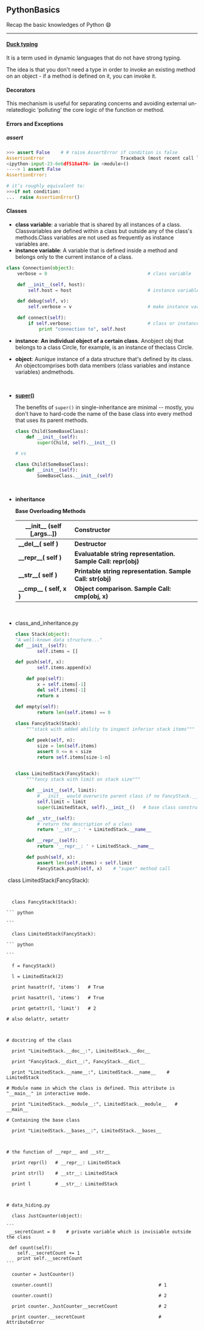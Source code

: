 ## PythonBasics

​Recap the basic knowledges of Python :smile:

---

#### [Duck typing](http://stackoverflow.com/questions/4205130/what-is-duck-typing)

It is a term used in dynamic languages that do not have strong typing.

The idea is that you don't need a type in order to invoke an existing method on an object - if a method is defined on it, you can invoke it.



#### Decorators

This mechanism is useful for separating concerns and avoiding external un-relatedlogic ‘polluting’ the core logic of the function or method.     



#### Errors and Exceptions

##### assert

``` python
>>> assert False    # # raise AssertError if condition is false
AssertionError                            Traceback (most recent call last)
<ipython-input-23-6e6df518a476> in <module>()
----> 1 assert False
AssertionError:

# it’s roughly equivalent to:
>>>if not condition:
...  raise AssertionError()
```



#### Classes

* **class variable**: a variable that is shared by all instances of a class. Classvariables are defined within a class but outside any of the class's methods.Class variables are not used as frequently as instance variables are.
* **instance variable**: A variable that is defined inside a method and belongs only to the current instance of a class.

``` python
class Connection(object):
    verbose = 0                                     # class variable

    def __init__(self, host):
        self.host = host                            # instance variable

    def debug(self, v):
        self.verbose = v                            # make instance variable

    def connect(self):
        if self.verbose:                            # class or instance variable?
            print "connection to", self.host
```

* **instance**: **An individual object of a certain class.** Anobject obj that belongs to a class Circle, for example, is an instance of theclass Circle.
  
* **object**: Aunique instance of a data structure that's defined by its class. An objectcomprises both data members (class variables and instance variables) andmethods.
  
  ​
  
* **[super()](http://stackoverflow.com/questions/222877/how-to-use-super-in-python)**
  
  The benefits of `super()` in single-inheritance are minimal -- mostly, you don't have to hard-code the name of the base class into every method that uses its parent methods.
  
  ``` python
  class Child(SomeBaseClass):
      def __init__(self):
          super(Child, self).__init__()
  
  # vs
  
  class Child(SomeBaseClass):
      def __init__(self):
          SomeBaseClass.__init__(self)
  ```
  
  ​
  
* **inheritance**
  
  **Base Overloading Methods**
  
  | \_\_init__ (self [,args...]) | Constructor                              |
  | ---------------------------- | :--------------------------------------- |
  | **\_\_del__( self )**        | **Destructor**                           |
  | **\_\_repr__( self )**       | **Evaluatable string representation. Sample Call: repr(obj)** |
  | **\_\_str__( self )**        | **Printable string representation. Sample Call: str(obj)** |
  | **\_\_cmp__ ( self, x )**    | **Object comparison. Sample Call: cmp(obj, x)** |
  
  ​
  
* class_and_inheritance.py
  
  ``` python
  class Stack(object):
  "A well-known data structure..."
  def __init__(self):
          self.items = []
  
  def push(self, x):
          self.items.append(x)
  
      def pop(self):
          x = self.items[-1]
          del self.items[-1]
          return x
  
  def empty(self):
          return len(self.items) == 0
    
  class FancyStack(Stack): 
      """stack with added ability to inspect inferior stack items"""
  
      def peek(self, n):
          size = len(self.items)
          assert 0 <= n < size
          return self.items[size-1-n]
        
  
  class LimitedStack(FancyStack):  
      """fancy stack with limit on stack size"""
  
      def __init__(self, limit):
          # __init__ would overwrite parent class if no FancyStack.__init__(self)
          self.limit = limit
          super(LimitedStack, self).__init__()   # base class constructor
  
      def __str__(self):
          # return the description of a class
          return '__str__: ' + LimitedStack.__name__
  
      def __repr__(self):
          return '__repr__: ' + LimitedStack.__name__
  
      def push(self, x):
          assert len(self.items) < self.limit
          FancyStack.push(self, x)    # "super" method call
  ```

​    class LimitedStack(FancyStack):    

``` 


  class FancyStack(Stack):

​``` python

​```

  class LimitedStack(FancyStack):

​``` python

​```

  f = FancyStack()

  l = LimitedStack(2)

  print hasattr(f, 'items')   # True   

  print hasattr(l, 'items')   # True

  print getattr(l, 'limit')   # 2

# also delattr, setattr



# docstring of the class

  print "LimitedStack.__doc__:", LimitedStack.__doc__     

  print "FancyStack.__dict__:", FancyStack.__dict__

  print "LimitedStack.__name__:", LimitedStack.__name__    # LimitedStack

# Module name in which the class is defined. This attribute is "__main__" in interactive mode.

  print "LimitedStack.__module__:", LimitedStack.__module__   # __main__

# Containing the base class

  print "LimitedStack.__bases__:", LimitedStack.__bases__  



# the function of __repr__ and __str__

  print repr(l)   # __repr__: LimitedStack

  print str(l)    # __str__: LimitedStack

  print l         # __str__: LimitedStack



# data_hiding.py

  class JustCounter(object):

​``` 
 __secretCount = 0    # private variable which is invisiable outside the class

 def count(self):
    self.__secretCount += 1
    print self.__secretCount
​```

  counter = JustCounter()

  counter.count()                                       # 1

  counter.count()                                       # 2

  print counter._JustCounter__secretCount               # 2

  print counter.__secretCount                           # AttributeError
```



  ​

  ​